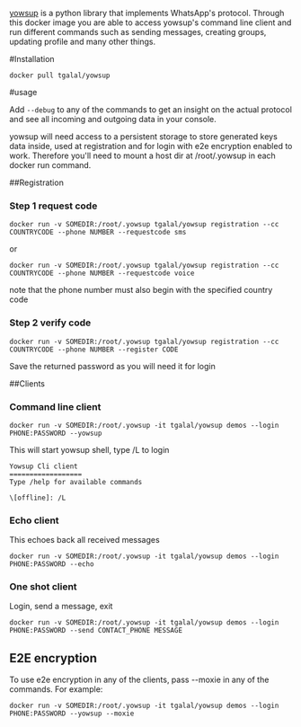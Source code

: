 [yowsup](https://github.com/tgalal/yowsup) is a python library that implements WhatsApp's protocol. Through this docker image you are able to access yowsup's command line client and run different commands such as sending messages, creating groups, updating profile and many other things.

#Installation

```docker pull tgalal/yowsup```

#usage

Add ```--debug``` to any of the commands to get an insight on the actual protocol and see all incoming and outgoing data in your console.

yowsup will need access to a persistent storage to store generated keys data inside, used at registration and for login with e2e encryption enabled to work. Therefore you'll need to mount a host dir at /root/.yowsup in each docker run command.

##Registration

### Step 1 request code
```docker run -v SOMEDIR:/root/.yowsup tgalal/yowsup registration --cc COUNTRYCODE --phone NUMBER --requestcode sms```

or

```docker run -v SOMEDIR:/root/.yowsup tgalal/yowsup registration --cc COUNTRYCODE --phone NUMBER --requestcode voice```

note that the phone number must also begin with the specified country code

### Step 2 verify code

```docker run -v SOMEDIR:/root/.yowsup tgalal/yowsup registration --cc COUNTRYCODE --phone NUMBER --register CODE```

Save the returned password as you will need it for login

##Clients
### Command line client

```docker run -v SOMEDIR:/root/.yowsup -it tgalal/yowsup demos --login PHONE:PASSWORD --yowsup```

This will start yowsup shell, type /L to login

```
Yowsup Cli client
==================
Type /help for available commands

\[offline]: /L
```

### Echo client

This echoes back all received messages

```docker run -v SOMEDIR:/root/.yowsup -it tgalal/yowsup demos --login PHONE:PASSWORD --echo```

### One shot client

Login, send a message, exit

```docker run -v SOMEDIR:/root/.yowsup -it tgalal/yowsup demos --login PHONE:PASSWORD --send CONTACT_PHONE MESSAGE```

## E2E encryption
To use e2e encryption in any of the clients, pass --moxie in any of the commands. For example:

```docker run -v SOMEDIR:/root/.yowsup -it tgalal/yowsup demos --login PHONE:PASSWORD --yowsup --moxie```
